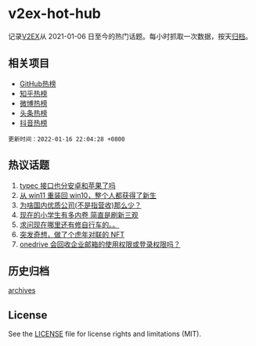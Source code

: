 # v2ex-hot-hub

 记录[V2EX](https://www.v2ex.com/)从 2021-01-06 日至今的热门话题。每小时抓取一次数据，按天[归档](archives)。
 
 ## 相关项目

- [GitHub热榜](https://github.com/snaildev/github-hot-hub)
- [知乎热榜](https://github.com/snaildev/zhihu-hot-hub)
- [微博热榜](https://github.com/snaildev/weibo-hot-hub)
- [头条热榜](https://github.com/snaildev/toutiao-hot-hub)
- [抖音热榜](https://github.com/snaildev/douyin-hot-hub)


 `更新时间：2022-01-16 22:04:28 +0800`

## 热议话题

1. [typec 接口也分安卓和苹果了吗](https://www.v2ex.com/t/828528)
1. [从 win11 重装回 win10，整个人都获得了新生](https://www.v2ex.com/t/828569)
1. [为啥国内优质公司(不是指营收)那么少？](https://www.v2ex.com/t/828562)
1. [现在的小学生有多内卷 简直是刷新三观](https://www.v2ex.com/t/828602)
1. [求问现在哪里还有修自行车的。。](https://www.v2ex.com/t/828532)
1. [突发奇想，做了个虎年对联的 NFT](https://www.v2ex.com/t/828531)
1. [onedrive 会回收企业邮箱的使用权限或登录权限吗？](https://www.v2ex.com/t/828527)

## 历史归档

[archives](archives)

## License

See the [LICENSE](LICENSE) file for license rights and limitations (MIT).
